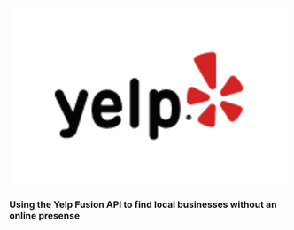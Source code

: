<p align="center">
  <img src="static/yelp.png" width="500px"/>
  <h3>Using the Yelp Fusion API to find local businesses without an online presense</h3>
</p>



